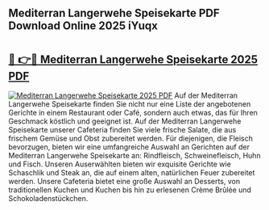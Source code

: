 ## Mediterran Langerwehe Speisekarte PDF Download Online 2025 iYuqx

# <h2><a href="http://gc8g7u.nevu.top/?p=Mediterran+Langerwehe+Speisekarte">🔗 👉🔴 Mediterran Langerwehe Speisekarte 2025 PDF</a></h2>

[![Mediterran Langerwehe Speisekarte 2025 PDF](https://i.imgur.com/dBaPXMq.png)](http://gc8g7u.nevu.top/?p=Mediterran+Langerwehe+Speisekarte)
Auf der Mediterran Langerwehe Speisekarte finden Sie nicht nur eine Liste der angebotenen Gerichte in einem Restaurant oder Café, sondern auch etwas, das für Ihren Geschmack köstlich und geeignet ist. Auf der Mediterran Langerwehe Speisekarte unserer Cafeteria finden Sie viele frische Salate, die aus frischem Gemüse und Obst zubereitet werden. Für diejenigen, die Fleisch bevorzugen, bieten wir eine umfangreiche Auswahl an Gerichten auf der Mediterran Langerwehe Speisekarte an: Rindfleisch, Schweinefleisch, Huhn und Fisch. Unseren Auserwählten bieten wir exquisite Gerichte wie Schaschlik und Steak an, die auf einem alten, natürlichen Feuer zubereitet werden. Unsere Cafeteria bietet eine große Auswahl an Desserts, von traditionellen Kuchen und Kuchen bis hin zu erlesenen Crème Brûlée und Schokoladenstückchen.
